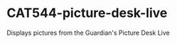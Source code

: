 CAT544-picture-desk-live
========================

Displays pictures from the Guardian's Picture Desk Live